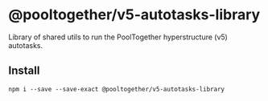 # @pooltogether/v5-autotasks-library

Library of shared utils to run the PoolTogether hyperstructure (v5) autotasks.

## Install

```
npm i --save --save-exact @pooltogether/v5-autotasks-library
```
